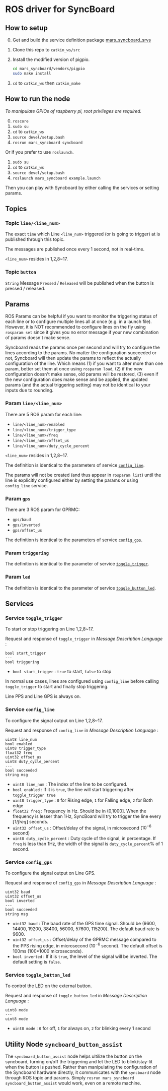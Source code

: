 # ROS driver for SyncBoard

## How to setup

0. Get and build the service definition package [mars_syncboard_srvs](https://github.com/Luxcoldury/mars_syncboard_srvs)

1. Clone this repo to `catkin_ws/src`

2. Install the modified version of pigpio.

   ```bash
   cd mars_syncboard/vendors/pigpio
   sudo make install
   ```

3. `cd` to `catkin_ws` then `catkin_make`

## How to run the node

*To manipulate GPIOs of raspberry pi, root privileges are required.*

0. `roscore`
1. `sudo su`
2. `cd` to `catkin_ws`
3. `source devel/setup.bash`
4. `rosrun mars_syncboard syncboard`

Or if you prefer to use `roslaunch`.

1. `sudo su`
2. `cd` to `catkin_ws`
3. `source devel/setup.bash`
4. `roslaunch mars_syncboard example.launch`

Then you can play with Syncboard by either calling the services or setting params.

## Topics

### Topic `line/<line_num>`

The exact `time` which Line `<line_num>` triggered (or is going to trigger) at is published through this topic.

The messages are published once every 1 second, not in real-time.

`<line_num>` resides in 1,2,8~17.

### Topic `button`

`String` Message `Pressed` / `Released` will be published when the button is pressed / released.


## Params

ROS Params can be helpful if you want to monitor the triggering status of each line or to configure multiple lines all at once (e.g. in a launch file). However, it is NOT recommended to configure lines on the fly using `rosparam set` since it gives you no error message if your new combination of params doesn't make sense.

Syncboard reads the params once per second and will try to configure the lines according to the params. No matter the configuration succeeded or not, Syncboard will then update the params to reflect the actually configuration of the line. Which means (1) if you want to alter more than one param, better set them at once using `rosparam load`, (2) if the new configuration doesn't make sense, old params will be restored, (3) even if the new configuration does make sense and be applied, the updated params (and the actual triggering setting) may not be identical to your inputs due to rounding.

### Param `line/<line_num>`

There are 5 ROS param for each line:

* `line/<line_num>/enabled`
* `line/<line_num>/trigger_type`
* `line/<line_num>/freq`
* `line/<line_num>/offset_us`
* `line/<line_num>/duty_cycle_percent`

`<line_num>` resides in 1,2,8~17.

The definition is identical to the parameters of service [`config_line`](#service-config_line).

The params will not be created (and thus appear in `rosparam list`) until the line is explicitly configured either by setting the params or using `config_line` service.

### Param `gps`

There are 3 ROS param for GPRMC:

* `gps/baud`
* `gps/inverted`
* `gps/offset_us`

The definition is identical to the parameters of service [`config_gps`](#service-config_gps).

### Param `triggering`

The definition is identical to the parameter of service [`toggle_trigger`](#service-toggle_trigger).

### Param `led`

The definition is identical to the parameter of service [`toggle_button_led`](#service-toggle_button_led).

## Services

### Service `toggle_trigger`

To start or stop triggering on Line 1,2,8~17.

Request and response of `toggle_trigger` in *Message Description Language* :

```
bool start_trigger
---
bool triggering
```

* `bool start_trigger` : `true` to start, `false` to stop

In normal use cases, lines are configured using `config_line` before calling `toggle_trigger` to start and finally stop triggering.

Line PPS and Line GPS is always on.

### Service `config_line`

To configure the signal output on Line 1,2,8~17.

Request and response of `config_line` in *Message Description Language* :

```
uint8 line_num
bool enabled
uint8 trigger_type
float32 freq
uint32 offset_us
uint8 duty_cycle_percent
---
bool succeeded
string msg
```

* `uint8 line_num` : The index of the line to be configured.
* `bool enabled` : If it is `true`, the line will start triggering after `toggle_trigger true`
* `uint8 trigger_type` : `0` for Rising edge, `1` for Falling edge, `2` for Both edge
* `float32 freq` : Frequency in Hz. Should be in (0,1000]. When the frequency is lesser than 1Hz, SyncBoard will try to trigger the line every $\lfloor 1/freq \rfloor$ seconds.
* `uint32 offset_us` : Offset/delay of the signal, in microsecond ($10^{-6}$ second)
* `uint8 duty_cycle_percent` : Duty cycle of the signal, in percentage. If `freq` is less than 1Hz, the width of the signal is `duty_cycle_percent`% of 1 second.

### Service `config_gps`

To configure the signal output on Line GPS.

Request and response of `config_gps` in *Message Description Language* :

```
uint32 baud
uint32 offset_us
bool inverted
---
bool succeeded
string msg
```

* `uint32 baud` : The baud rate of the GPS time signal. Should be (9600, 14400, 19200, 38400, 56000, 57600, 115200). The default baud rate is 9600.
* `uint32 offset_us` :  Offset/delay of the GPRMC message compared to the PPS rising edge, in microsecond ($10^{-6}$ second). The default offset is 100ms (100*1000 microseconds).
* `bool inverted` : If it is `true`, the level of the signal will be inverted. The default setting is `false`.

### Service `toggle_button_led`

To control the LED on the external button.

Request and response of `toggle_button_led` in *Message Description Language* :

```
uint8 mode
---
uint8 mode
```

* `uint8 mode` : `0` for off, `1` for always on, `2` for blinking every 1 second

## Utility Node `syncboard_button_assist`

The `syncboard_button_assist` node helps ultilize the button on the syncboard, turning on/off the triggering and let the LED to blink/stay-lit when the button is pushed. Rather than manipulating the configuration of the Syncboard hardware directly, it communicates with the `syncboard` node through ROS topic and params. Simply `rosrun mars_syncboard syncboard_button_assist` would work, even on a remote machine.